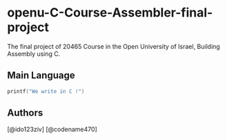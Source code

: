 # openu-C-Course-Assembler-final-project
The final project of 20465 Course in the Open University of Israel, Building Assembly using C.

## Main Language 
```C
printf("We write in C !")
```

## Authors
[@ido123ziv]
[@codename470]
